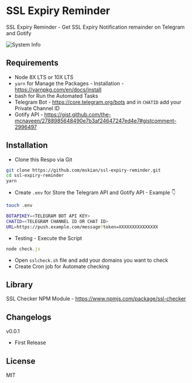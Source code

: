 # SSL Expiry Reminder

SSL Expiry Reminder - Get SSL Expiry Notification remainder on Telegram and Gotify  

![System Info](https://raw.githubusercontent.com/mskian/ssl-expiry-reminder/master/Screenshot.png)  

## Requirements

- Node 8X LTS or 10X LTS
- `yarn` for Manage the Packages - Installation - <https://yarnpkg.com/en/docs/install>
- bash for Run the Automated Tasks
- Telegram Bot - <https://core.telegram.org/bots> and in `CHATID` add your Private Channel ID
- Gotify API - <https://gist.github.com/the-mcnaveen/2788985648490e7b3af24647247ed4e7#gistcomment-2996497>

## Installation

- Clone this Respo via Git

```bash
git clone https://github.com/mskian/ssl-expiry-reminder.git
cd ssl-expiry-reminder
yarn
```

- Create `.env` for Store the Telegram API and Gotify API - Example 👇

```bash
touch .env
```

```bash
BOTAPIKEY=<TELEGRAM BOT API KEY>
CHATID=<TELEGRAM CHANNEL ID OR CHAT ID>
URL=https://push.example.com/message?token=XXXXXXXXXXXXXXX
```

- Testing - Execute the Script

```js
node check.js
```

- Open `sslcheck.sh` file and add your domains you want to check
- Create Cron job for Automate checking

## Library

SSL Checker NPM Module - <https://www.npmjs.com/package/ssl-checker>

## Changelogs

v0.0.1

- First Release

## License

MIT
